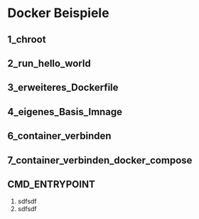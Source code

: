 # Docker Beispiele
## 1_chroot
## 2_run_hello_world
## 3_erweiteres_Dockerfile
## 4_eigenes_Basis_Imnage
## 6_container_verbinden
## 7_container_verbinden_docker_compose
## CMD_ENTRYPOINT
1. sdfsdf
2. sdfsdf
